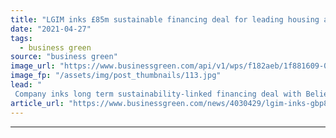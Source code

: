 ```yaml
---
title: "LGIM inks £85m sustainable financing deal for leading housing association"
date: "2021-04-27"
tags: 
  - business green
source: "business green"
image_url: "https://www.businessgreen.com/api/v1/wps/f182aeb/1f881609-0fe9-4489-a21e-a0c28d65c23e/1/180419A-006-185x114.jpg"
image_fp: "/assets/img/post_thumbnails/113.jpg"
lead: "
 Company inks long term sustainability-linked financing deal with Believe Housing to support developer's decarbonisation plans ..."
article_url: "https://www.businessgreen.com/news/4030429/lgim-inks-gbp85m-sustainable-financing-deal-leading-housing-association"
---
```


---
